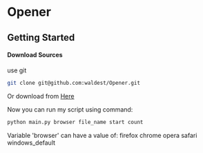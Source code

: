
# Opener

## Getting Started

#### Download Sources

use git

```bash
git clone git@github.com:waldest/Opener.git
```

Or download from [Here](https://github.com/waldest/Opener/zipball/master)


Now you can run my script using command:
```bash
python main.py browser file_name start count
```

Variable 'browser' can have a value of:
    firefox
    chrome
    opera
    safari
    windows_default
